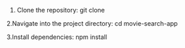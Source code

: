 1. Clone the repository:
   git clone <repository-url>

2.Navigate into the project directory: 
  cd movie-search-app

3.Install dependencies:
  npm install

